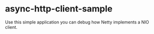 # async-http-client-sample

Use this simple application you can debug how Netty implements a NIO client.
